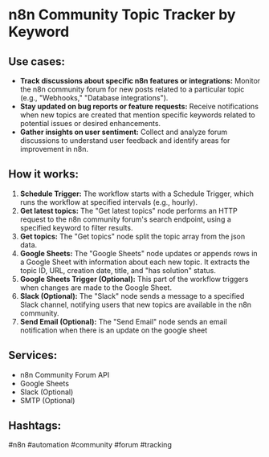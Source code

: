 # n8n Community Topic Tracker by Keyword

## Use cases:

- **Track discussions about specific n8n features or integrations:**  Monitor the n8n community forum for new posts related to a particular topic (e.g., "Webhooks," "Database integrations").
- **Stay updated on bug reports or feature requests:**  Receive notifications when new topics are created that mention specific keywords related to potential issues or desired enhancements.
- **Gather insights on user sentiment:** Collect and analyze forum discussions to understand user feedback and identify areas for improvement in n8n.

## How it works:

1.  **Schedule Trigger:** The workflow starts with a Schedule Trigger, which runs the workflow at specified intervals (e.g., hourly).
2.  **Get latest topics:**  The "Get latest topics" node performs an HTTP request to the n8n community forum's search endpoint, using a specified keyword to filter results.
3.  **Get topics:** The "Get topics" node split the topic array from the json data.
4.  **Google Sheets:** The "Google Sheets" node updates or appends rows in a Google Sheet with information about each new topic. It extracts the topic ID, URL, creation date, title, and "has solution" status.
5.  **Google Sheets Trigger (Optional):** This part of the workflow triggers when changes are made to the Google Sheet.
6.  **Slack (Optional):**  The "Slack" node sends a message to a specified Slack channel, notifying users that new topics are available in the n8n community.
7.  **Send Email (Optional):** The "Send Email" node sends an email notification when there is an update on the google sheet

## Services:

-   n8n Community Forum API
-   Google Sheets
-   Slack (Optional)
-   SMTP (Optional)

## Hashtags:

#n8n #automation #community #forum #tracking
